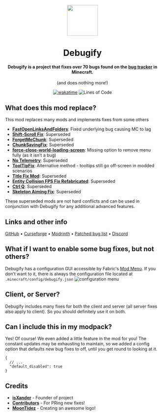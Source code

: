 <div align="center">

<img src="https://dl.isxander.dev/logos/debugify/v2/debugify-512x.png" width="100"/>

# Debugify
#### Debugify is a project that fixes **over 70** bugs found on the <a href="https://bugs.mojang.com/projects/MC/issues">bug tracker</a> in Minecraft.
(and does nothing more!)

[![wakatime](https://wakatime.com/badge/github/W-OVERFLOW/Debugify.svg?style=for-the-badge)](https://wakatime.com/badge/github/W-OVERFLOW/Debugify)
![Lines of Code](https://img.shields.io/tokei/lines/github/isXander/Debugify?color=%23ff4747&label=Lines%20of%20code&style=for-the-badge)

</div>

## What does this mod replace?
This mod replaces many mods and implements fixes from some others

- **[FastOpenLinksAndFolders](https://www.curseforge.com/minecraft/mc-mods/fastopenlinksandfolders)**: Fixed underlying bug causing MC to lag
- **[Shift-Scroll Fix](https://www.curseforge.com/minecraft/mc-mods/shift-scroll-fix)**: Superseded
- **[ForgetMeChunk](https://www.curseforge.com/minecraft/mc-mods/forgetmechunk)**: Superseded
- **[ChunkSavingFix](https://www.curseforge.com/minecraft/mc-mods/chunk-saving-fix)**: Superseded
- **[force-close-world-loading-screen](https://modrinth.com/mod/forcecloseworldloadingscreen)**: Missing option to remove menu fully (as it isn't a bug)
- **[No Telemetry](https://www.curseforge.com/minecraft/mc-mods/no-telemetry/)**: Superseded
- **[ToolTipFix](https://www.curseforge.com/minecraft/mc-mods/tooltipfix)**: Alternative method - tooltips still go off-screen in modded scenarios
- **[Title Fix Mod](https://modrinth.com/mod/title-fix-mod)**: Superseded
- **[Entity Collision FPS Fix Refabricated](https://www.curseforge.com/minecraft/mc-mods/entity-collision-fps-fix-fabric)**: Superseded
- **[Ctrl Q](https://www.curseforge.com/minecraft/mc-mods/ctrl-q)**: Superseded
- **[Skeleton Aiming Fix](https://www.curseforge.com/minecraft/mc-mods/skeleton-aiming-fix)**: Superseded

These superseded mods are not hard conflicts and can be used in conjunction with Debugify for any additional advanced features.

## Links and other info
[GitHub](https://github.com/isXander/Debugify) • [Curseforge](https://curseforge.com/minecraft/mc-mods/debugify) • [Modrinth](https://modrinth.com/mod/debugify) • [Patched bug list](https://github.com/isXander/Debugify/blob/1.19/PATCHED.md) • [Discord](https://short.isxander.dev/discord)

## What if I want to enable some bug fixes, but not others?
Debugify has a configuration GUI accessible by Fabric's [Mod Menu](https://modrinth.com/mod/modmenu).
If you don't want to it, there is always the configuration file located at
`.minecraft/config/debugify.json`
![configuration menu](https://i.imgur.com/0hv9cvu.png)

## Client, or Server?
Debugify includes many fixes for both the client and server (all server fixes also apply to client).
So you should definitely use it on both.

## Can I include this in my modpack?
Yes! Of course! We even added a little feature in the mod for you! The constant updates may be exhausting to maintain,
so we added a config option that defaults new bug fixes to off, until you get round to looking at it.

```json5
{
  // ...
  "default_disabled": true
}
```

## Credits
- [**isXander**](https://github.com/isXander) - Founder of project
- [**Contributors**](https://github.com/isXander/Debugify/graphs/contributors) - For PRing new fixes!
- [**MoonTidez**](https://github.com/MoonTidez) - Creating an awesome logo!

